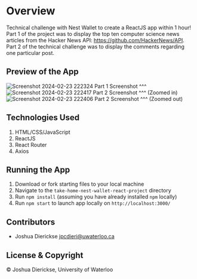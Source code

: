 # Overview

Technical challenge with Nest Wallet to create a ReactJS app within 1 hour!
Part 1 of the project was to display the top ten computer science news articles from the Hacker News API: https://github.com/HackerNews/API.
Part 2 of the technical challenge was to display the comments regarding one particular post.

## Preview of the App

![Screenshot 2024-02-23 222324](https://github.com/iWolf22/take-home-nest-wallet-react-project/assets/74108689/843bd129-0f56-4e61-8693-ac49555f8d7b)
Part 1 Screenshot ^^^
![Screenshot 2024-02-23 222417](https://github.com/iWolf22/take-home-nest-wallet-react-project/assets/74108689/32cefca1-46b6-4d1a-82f9-72816822142f)
Part 2 Screenshot ^^^ (Zoomed in)
![Screenshot 2024-02-23 222406](https://github.com/iWolf22/take-home-nest-wallet-react-project/assets/74108689/e4e2595d-7df3-4952-9252-0367576d5222)
Part 2 Screenshot ^^^ (Zoomed out)

## Technologies Used

1. HTML/CSS/JavaScript
2. ReactJS
3. React Router
4. Axios

## Running the App

1. Download or fork starting files to your local machine
2. Navigate to the ```take-home-nest-wallet-react-project``` directory
3. Run ```npm install``` (assuming you have already installed ```npm``` locally)
4. Run ```npm start``` to launch app locally on ```http://localhost:3000/```

## Contributors

- Joshua Dierickse <jpcdieri@uwaterloo.ca>

## License & Copyright

© Joshua Dierickse, University of Waterloo

